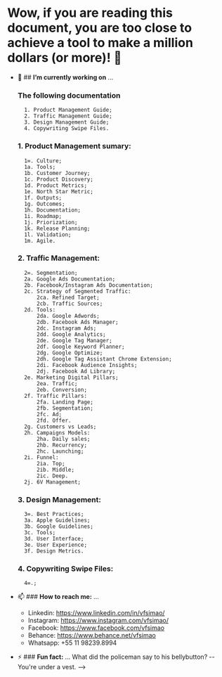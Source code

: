 # Wow, if you are reading this document, you are too close to achieve a tool to make a million dollars (or more)! 👋

- 🔭 ## **I’m currently working on** ...
  
 	### **The following documentation**
    	1. Product Management Guide;
    	2. Traffic Management Guide;
		3. Design Management Guide;
    	4. Copywriting Swipe Files. 

	### 1. **Product Management sumary:**
		1∞. Culture;
		1a. Tools;
		1b. Customer Journey;
		1c. Product Discovery;
		1d. Product Metrics;
		1e. North Star Metric;
		1f. Outputs;
		1g. Outcomes;
		1h. Documentation;
		1i. Roadmap;
		1j. Priorization;
		1k. Release Planning;
		1l. Validation;
		1m. Agile.

	### 2. **Traffic Management:**
		2∞. Segmentation;
		2a. Google Ads Documentation;
		2b. Facebook/Instagram Ads Documentation;
		2c. Strategy of Segmented Traffic:
			2ca. Refined Target;
			2cb. Traffic Sources;
		2d. Tools:
			2da. Google Adwords;
			2db. Facebook Ads Manager;
			2dc. Instagram Ads;
			2dd. Google Analytics;
			2de. Google Tag Manager;
			2df. Google Keyword Planner;
			2dg. Google Optimize;
			2dh. Google Tag Assistant Chrome Extension;
			2di. Facebook Audience Insights;
			2dj. Facebook Ad Library;
		2e. Marketing Digital Pillars;
			2ea. Traffic;
			2eb. Conversion;
		2f. Traffic Pillars:
			2fa. Landing Page;
			2fb. Segmentation;
			2fc. Ad;
			2fd. Offer.
		2g. Customers vs Leads;
		2h. Campaigns Models:
			2ha. Daily sales;
			2hb. Recurrency;
			2hc. Launching;
		2i. Funnel:
			2ia. Top;
			2ib. Middle;
			2ic. Deep.
		2j. 6V Management;
				

	### 3. **Design Management:**
		3∞. Best Practices;
		3a. Apple Guidelines;
		3b. Google Guidelines;
		3c. Tools; 
		3d. User Interface;
		3e. User Experience;
		3f. Design Metrics.

	### 4. **Copywriting Swipe Files:**
		4∞.;

- 📫 ### **How to reach me:** ...
	* Linkedin: https://www.linkedin.com/in/vfsimao/
	* Instagram: https://www.instagram.com/vfsimao/
	* Facebook: https://www.facebook.com/vfsimao 
	* Behance: https://www.behance.net/vfsimao
	* Whatsapp: +55 11 98239.8994

- ⚡ ### **Fun fact:** ...
	What did the policeman say to his bellybutton?
	-- You're under a vest.
-->
